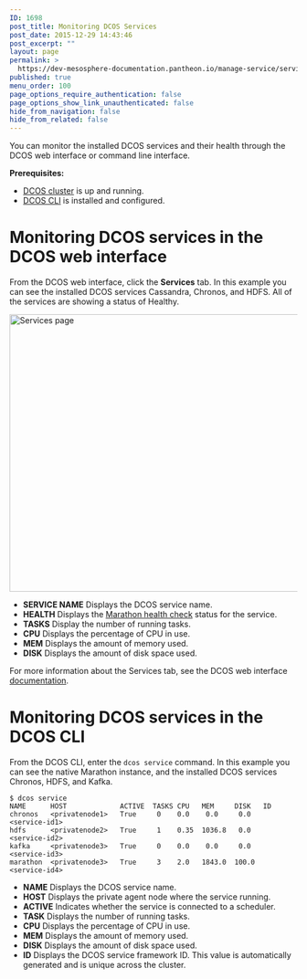```yaml
---
ID: 1698
post_title: Monitoring DCOS Services
post_date: 2015-12-29 14:43:46
post_excerpt: ""
layout: page
permalink: >
  https://dev-mesosphere-documentation.pantheon.io/manage-service/service-tutorials/show-active-services/
published: true
menu_order: 100
page_options_require_authentication: false
page_options_show_link_unauthenticated: false
hide_from_navigation: false
hide_from_related: false
---
```

You can monitor the installed DCOS services and their health through the DCOS web interface or command line interface.

**Prerequisites:**

*   [DCOS cluster][1] is up and running.
*   [DCOS CLI][2] is installed and configured.

# Monitoring DCOS services in the DCOS web interface

From the DCOS web interface, click the **Services** tab. In this example you can see the installed DCOS services Cassandra, Chronos, and HDFS. All of the services are showing a status of Healthy.

<a href="https://docs.mesosphere.com/wp-content/uploads/2015/12/services.png" rel="attachment wp-att-1126"><img src="https://docs.mesosphere.com/wp-content/uploads/2015/12/services-800x486.png" alt="Services page" width="800" height="486" class="alignnone size-large wp-image-1126" /></a>

*   **SERVICE NAME** Displays the DCOS service name.
*   **HEALTH** Displays the [Marathon health check][3] status for the service.
*   **TASKS** Display the number of running tasks.
*   **CPU** Displays the percentage of CPU in use.
*   **MEM** Displays the amount of memory used.
*   **DISK** Displays the amount of disk space used.

For more information about the Services tab, see the DCOS web interface [documentation][4].

# Monitoring DCOS services in the DCOS CLI

From the DCOS CLI, enter the `dcos service` command. In this example you can see the native Marathon instance, and the installed DCOS services Chronos, HDFS, and Kafka.

    $ dcos service
    NAME      HOST             ACTIVE  TASKS CPU   MEM     DISK   ID                                         
    chronos   <privatenode1>   True     0    0.0    0.0     0.0   <service-id1>  
    hdfs      <privatenode2>   True     1    0.35  1036.8   0.0   <service-id2>  
    kafka     <privatenode3>   True     0    0.0    0.0     0.0   <service-id3> 
    marathon  <privatenode3>   True     3    2.0   1843.0  100.0  <service-id4>
    

*   **NAME** Displays the DCOS service name.
*   **HOST** Displays the private agent node where the service running.
*   **ACTIVE** Indicates whether the service is connected to a scheduler.
*   **TASK** Displays the number of running tasks.
*   **CPU** Displays the percentage of CPU in use.
*   **MEM** Displays the amount of memory used.
*   **DISK** Displays the amount of disk space used.
*   **ID** Displays the DCOS service framework ID. This value is automatically generated and is unique across the cluster.

 [1]: ../getting-started/installing/
 [2]: ../install/cli/
 [3]: https://mesosphere.github.io/marathon/docs/health-checks.html
 [4]: https://docs.mesosphere.com/administration/webinterface/#scrollNav-2